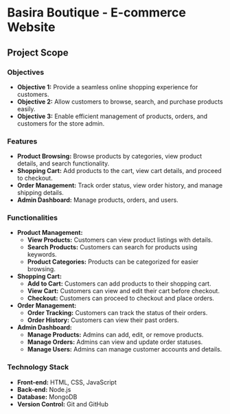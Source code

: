 # Basira Boutique - E-commerce Website

## Project Scope

### Objectives
- **Objective 1:** Provide a seamless online shopping experience for customers.
- **Objective 2:** Allow customers to browse, search, and purchase products easily.
- **Objective 3:** Enable efficient management of products, orders, and customers for the store admin.

### Features
- **Product Browsing:** Browse products by categories, view product details, and search functionality.
- **Shopping Cart:** Add products to the cart, view cart details, and proceed to checkout.
- **Order Management:** Track order status, view order history, and manage shipping details.
- **Admin Dashboard:** Manage products, orders, and users.

### Functionalities
- **Product Management:**
  - **View Products:** Customers can view product listings with details.
  - **Search Products:** Customers can search for products using keywords.
  - **Product Categories:** Products can be categorized for easier browsing.
- **Shopping Cart:**
  - **Add to Cart:** Customers can add products to their shopping cart.
  - **View Cart:** Customers can view and edit their cart before checkout.
  - **Checkout:** Customers can proceed to checkout and place orders.
- **Order Management:**
  - **Order Tracking:** Customers can track the status of their orders.
  - **Order History:** Customers can view their past orders.
- **Admin Dashboard:**
  - **Manage Products:** Admins can add, edit, or remove products.
  - **Manage Orders:** Admins can view and update order statuses.
  - **Manage Users:** Admins can manage customer accounts and details.

### Technology Stack
- **Front-end:** HTML, CSS, JavaScript
- **Back-end:** Node.js
- **Database:** MongoDB
- **Version Control:** Git and GitHub


